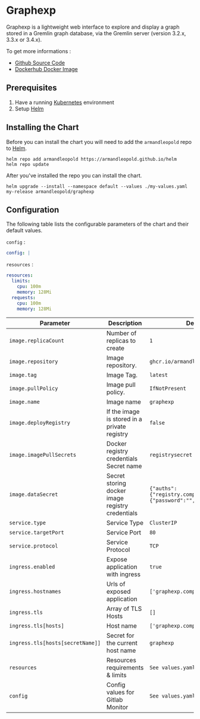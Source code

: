 # Graphexp

Graphexp is a lightweight web interface to explore and display a graph stored in a Gremlin graph database, via the Gremlin server (version 3.2.x, 3.3.x or 3.4.x).

To get more informations :

* [Github Source Code](https://github.com/armandleopold/graphexp)
* [Dockerhub Docker Image](https://github.com/armandleopold/graphexp)

## Prerequisites

1. Have a running [Kubernetes](https://kubernetes.io/docs/setup/) environment
2. Setup [Helm](https://github.com/kubernetes/helm)

## Installing the Chart

Before you can install the chart you will need to add the `armandleopold` repo to [Helm](https://helm.sh/).

```shell
helm repo add armandleopold https://armandleopold.github.io/helm
helm repo update
```

After you've installed the repo you can install the chart.

```shell
helm upgrade --install --namespace default --values ./my-values.yaml my-release armandleopold/graphexp
```

## Configuration

The following table lists the configurable parameters of the chart and their default values.

`config` :

```yaml
config: |

```

`resources` :

```yaml
resources:
  limits:
    cpu: 100m
    memory: 128Mi
  requests:
    cpu: 100m
    memory: 128Mi
```


| Parameter                        | Description                                      | Default                                                             |
|----------------------------------|--------------------------------------------------|---------------------------------------------------------------------|
| `image.replicaCount`             | Number of replicas to create                     | `1`                                                                 |
| `image.repository`               | Image repository.                                | `ghcr.io/armandleopold/graphexp`                                      |
| `image.tag`                      | Image Tag.                                       | `latest`                                                            |
| `image.pullPolicy`               | Image pull policy.                               | `IfNotPresent`                                                      |
| `image.name`                     | Image name                                       | `graphexp`                                                     |
| `image.deployRegistry`           | If the image is stored in a private registry     | `false`                                                             |
| `image.imagePullSecrets`         | Docker registry credentials Secret name          | `registrysecret`                                                    |
| `image.dataSecret`               | Secret storing docker image registry credentials | `{"auths":{"registry.compagny.com":{"password":"","username":""}}}` |
| `service.type`                   | Service Type                                     | `ClusterIP`                                                         |
| `service.targetPort`             | Service Port                                     | `80`                                                                |
| `service.protocol`               | Service Protocol                                 | `TCP`                                                               |
| `ingress.enabled`                | Expose application with ingress                  | `true`                                                              |
| `ingress.hostnames`              | Urls of exposed application                      | `['graphexp.company.com']`                                     |
| `ingress.tls`                    | Array of TLS Hosts                               | `[]`                                                                |
| `ingress.tls[hosts]`             | Host name                                        | `['graphexp.company.com']`                                     |
| `ingress.tls[hosts[secretName]]` | Secret for the current host name                 | `graphexp`                                                     |
| `resources`                      | Resources requirements & limits                  | `See values.yaml`                                                   |
| `config`                         | Config values for Gitlab Monitor                 | `See values.yaml`                                                   |
